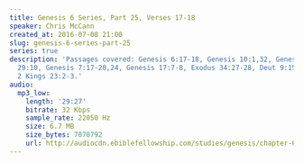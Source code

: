 ```yaml
---
title: Genesis 6 Series, Part 25, Verses 17-18
speaker: Chris McCann
created_at: 2016-07-08 21:00
slug: genesis-6-series-part-25
series: true
description: 'Passages covered: Genesis 6:17-18, Genesis 10:1,32, Genesis 11:10, Psalm
  29:10, Genesis 7:17-20,24, Genesis 17:7-8, Exodus 34:27-28, Deut 9:15, 2 Kings 22:8,10-11,
  2 Kings 23:2-3.'
audio:
  mp3_low:
    length: '29:27'
    bitrate: 32 Kbps
    sample_rate: 22050 Hz
    size: 6.7 MB
    size_bytes: 7070792
    url: http://audiocdn.ebiblefellowship.com/studies/genesis/chapter-6/2016.07.08_McCann_-_Genesis_6_Series_Part_25.mp3
---
```

